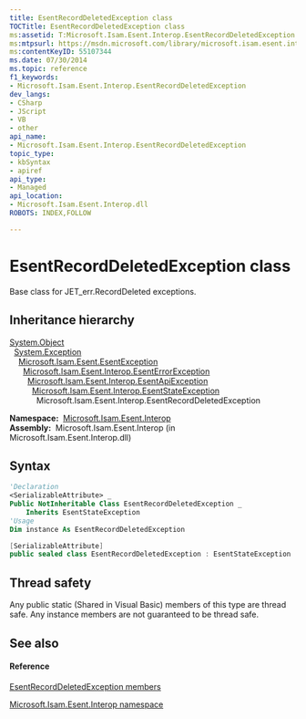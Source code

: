 ```yaml
---
title: EsentRecordDeletedException class
TOCTitle: EsentRecordDeletedException class
ms:assetid: T:Microsoft.Isam.Esent.Interop.EsentRecordDeletedException
ms:mtpsurl: https://msdn.microsoft.com/library/microsoft.isam.esent.interop.esentrecorddeletedexception(v=EXCHG.10)
ms:contentKeyID: 55107344
ms.date: 07/30/2014
ms.topic: reference
f1_keywords:
- Microsoft.Isam.Esent.Interop.EsentRecordDeletedException
dev_langs:
- CSharp
- JScript
- VB
- other
api_name: 
- Microsoft.Isam.Esent.Interop.EsentRecordDeletedException
topic_type: 
- kbSyntax
- apiref
api_type: 
- Managed
api_location: 
- Microsoft.Isam.Esent.Interop.dll
ROBOTS: INDEX,FOLLOW

---
```


# EsentRecordDeletedException class

Base class for JET_err.RecordDeleted exceptions.

## Inheritance hierarchy

[System.Object](https://docs.microsoft.com/dotnet/api/system.object?redirectedfrom=MSDN)  
  [System.Exception](https://docs.microsoft.com/dotnet/api/system.exception?redirectedfrom=MSDN)  
    [Microsoft.Isam.Esent.EsentException](dn292088\(v=exchg.10\).md)  
      [Microsoft.Isam.Esent.Interop.EsentErrorException](dn274314\(v=exchg.10\).md)  
        [Microsoft.Isam.Esent.Interop.EsentApiException](dn334231\(v=exchg.10\).md)  
          [Microsoft.Isam.Esent.Interop.EsentStateException](dn334920\(v=exchg.10\).md)  
            Microsoft.Isam.Esent.Interop.EsentRecordDeletedException  

**Namespace:**  [Microsoft.Isam.Esent.Interop](hh596136\(v=exchg.10\).md)  
**Assembly:**  Microsoft.Isam.Esent.Interop (in Microsoft.Isam.Esent.Interop.dll)

## Syntax

``` vb
'Declaration
<SerializableAttribute> _
Public NotInheritable Class EsentRecordDeletedException _
    Inherits EsentStateException
'Usage
Dim instance As EsentRecordDeletedException
```

``` csharp
[SerializableAttribute]
public sealed class EsentRecordDeletedException : EsentStateException
```

## Thread safety

Any public static (Shared in Visual Basic) members of this type are thread safe. Any instance members are not guaranteed to be thread safe.

## See also

#### Reference

[EsentRecordDeletedException members](dn319829\(v=exchg.10\).md)

[Microsoft.Isam.Esent.Interop namespace](hh596136\(v=exchg.10\).md)

